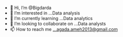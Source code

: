 - 👋 Hi, I’m @Bigdarda
- 👀 I’m interested in ...Data analysis
- 🌱 I’m currently learning ...Data analytics
- 💞️ I’m looking to collaborate on ...Data analysts
- 📫 How to reach me ...agada.ameh2013@gmail.com
<!---
Bigdarda/Bigdarda is a ✨ special ✨ repository because its `README.md` (this file) appears on your GitHub profile.
You can click the Preview link to take a look at your changes.
--->
